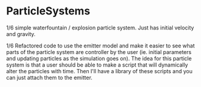 # ParticleSystems

1/6 simple waterfountain / explosion particle system. Just has initial velocity and gravity.

1/6 Refactored code to use the emitter model and make it easier to see what parts of the particle system are controller by the user (ie. initial parameters and updating particles as the simulation goes on).
The idea for this particle system is that a user should be able to make a script that will dynamically alter the particles with time. Then I'll have a library of these scripts and you
can just attach them to the emitter.
